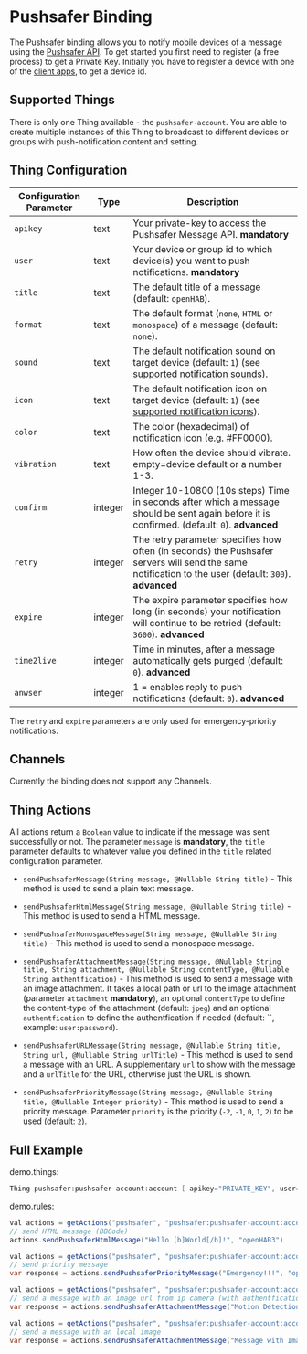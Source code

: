 # Pushsafer Binding

The Pushsafer binding allows you to notify mobile devices of a message using the [Pushsafer API](https://www.pushsafer.com/pushapi).
To get started you first need to register (a free process) to get a Private Key.
Initially you have to register a device with one of the [client apps](https://www.pushsafer.com/apps), to get a device id.

## Supported Things

There is only one Thing available - the `pushsafer-account`.
You are able to create multiple instances of this Thing to broadcast to different devices or groups with push-notification content and setting.

## Thing Configuration

| Configuration Parameter | Type    | Description                                                                                                                                          |
|-------------------------|---------|------------------------------------------------------------------------------------------------------------------------------------------------------|
| `apikey`                | text    | Your private-key to access the Pushsafer Message API. **mandatory**                                                                   |
| `user`                  | text    | Your device or group id to which device(s) you want to push notifications. **mandatory**                                                         |
| `title`                 | text    | The default title of a message (default: `openHAB`).                                                                                                 |
| `format`                | text    | The default format (`none`, `HTML` or `monospace`) of a message (default: `none`).                                                                   |
| `sound`                 | text    | The default notification sound on target device (default: `1`) (see [supported notification sounds](https://www.pushsafer.com/pushapi#api-sound)).         |
| `icon`                 | text    | The default notification icon on target device (default: `1`) (see [supported notification icons](https://www.pushsafer.com/pushapi#api-icon)).         |
| `color`                 | text    | The color (hexadecimal) of notification icon (e.g. #FF0000).         |
| `vibration`                 | text    | How often the device should vibrate. empty=device default or a number 1-3.         |
| `confirm`                 | integer | Integer 10-10800 (10s steps) Time in seconds after which a message should be sent again before it is confirmed. (default: `0`). **advanced** |
| `retry`                 | integer | The retry parameter specifies how often (in seconds) the Pushsafer servers will send the same notification to the user (default: `300`). **advanced** |
| `expire`                | integer | The expire parameter specifies how long (in seconds) your notification will continue to be retried (default: `3600`). **advanced**                   |
| `time2live`                | integer | Time in minutes, after a message automatically gets purged (default: `0`). **advanced**                   |
| `anwser`                | integer | 1 = enables reply to push notifications (default: `0`). **advanced**                   |

The `retry` and `expire` parameters are only used for emergency-priority notifications.

## Channels

Currently the binding does not support any Channels.

## Thing Actions

All actions return a `Boolean` value to indicate if the message was sent successfully or not.
The parameter `message` is **mandatory**, the `title` parameter defaults to whatever value you defined in the `title` related configuration parameter.

- `sendPushsaferMessage(String message, @Nullable String title)` - This method is used to send a plain text message.

- `sendPushsaferHtmlMessage(String message, @Nullable String title)` - This method is used to send a HTML message.

- `sendPushsaferMonospaceMessage(String message, @Nullable String title)` - This method is used to send a monospace message.

- `sendPushsaferAttachmentMessage(String message, @Nullable String title, String attachment, @Nullable String contentType, @Nullable String authentfication)` - This method is used to send a message with an image attachment. It takes a local path or url to the image attachment (parameter `attachment` **mandatory**), an optional `contentType` to define the content-type of the attachment (default: `jpeg`) and an optional `authentfication` to define the authentfication if needed (default: ``, example: `user:password`).

- `sendPushsaferURLMessage(String message, @Nullable String title, String url, @Nullable String urlTitle)` - This method is used to send a message with an URL. A supplementary `url` to show with the message and a `urlTitle` for the URL, otherwise just the URL is shown.

- `sendPushsaferPriorityMessage(String message, @Nullable String title, @Nullable Integer priority)` - This method is used to send a priority message. Parameter `priority` is the priority (`-2`, `-1`, `0`, `1`, `2`) to be used (default: `2`).

## Full Example

demo.things:

```java
Thing pushsafer:pushsafer-account:account [ apikey="PRIVATE_KEY", user="DEVICE_ID" ]
```

demo.rules:

```java
val actions = getActions("pushsafer", "pushsafer:pushsafer-account:account")
// send HTML message (BBCode)
actions.sendPushsaferHtmlMessage("Hello [b]World[/b]!", "openHAB3")
```

```java
val actions = getActions("pushsafer", "pushsafer:pushsafer-account:account")
// send priority message
var response = actions.sendPushsaferPriorityMessage("Emergency!!!", "openHAB3", 2)
```

```java
val actions = getActions("pushsafer", "pushsafer:pushsafer-account:account")
// send a message with an image url from ip camera (with authentfication)
var response = actions.sendPushsaferAttachmentMessage("Motion Detection!!!", "openHAB3", "http://192.168.2.222:8088/tmpfs/snap.jpg", "jpeg", "admin:password")
```

```java
val actions = getActions("pushsafer", "pushsafer:pushsafer-account:account")
// send a message with an local image
var response = actions.sendPushsaferAttachmentMessage("Message with Image!", "openHAB3", "/openhab3/html/image.gif", "gif", "")
```
